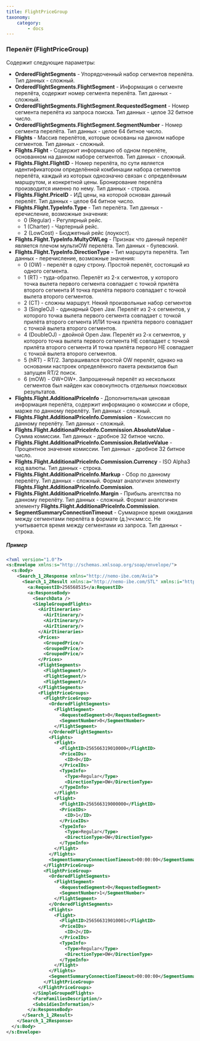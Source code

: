 ```yaml
---
title: FlightPriceGroup
taxonomy:
    category:
        - docs
---
```


### Перелёт (FlightPriceGroup)

Содержит следующие параметры:

-   **OrderedFlightSegments** - Упорядоченный набор сегментов перелёта. Тип данных - сложный.
-   **OrderedFlightSegments.FlightSegment** - Информация о сегменте перелёта, содержит номер сегмента перелёта. Тип данных - сложный.
-   **OrderedFlightSegments.FlightSegment.RequestedSegment** - Номер сегмента перелёта из запроса поиска. Тип данных - целое 32 битное число.
-   **OrderedFlightSegments.FlightSegment.SegmentNumber** - Номер сегмента перелёта. Тип данных - целое 64 битное число.
-   **Flights** - Массив перелётов, которые основаны на данном наборе сегментов. Тип данных - сложный.
-   **Flights.Flight** - Содержит информацию об одном перелёте, основанном на данном наборе сегментов. Тип данных - сложный.
-   **Flights.Flight.FlightID** - Номер перелёта, по сути является идентификатором определённой комбинации набора сегментов перелёта, каждый из которых однозначно связан с определённым маршрутом, и конкретной цены. Бронирование перелёта производится именно по нему. Тип данных - строка.
-   **Flights.Flight.PriceID** - ИД цены, на которой основан данный перелёт. Тип данных - целое 64 битное число.
-   **Flights.Flight.TypeInfo.Type** - Тип перелёта. Тип данных - еречисление, возможные значения:
    -   0 (Regular) - Регулярный рейс.
    -   1 (Charter) - Чартерный рейс.
    -   2 (LowCost) - Бюджетный рейс (лоукост).
-   **Flights.Flight.TypeInfo.MultyOWLeg** - Признак что данный перелёт является плечом мультиOW перелёта. Тип данных - булевский.
-   **Flights.Flight.TypeInfo.DirectionType** - Тип маршрута перелёта. Тип данных - перечисление, возможные значения:
    -   0 (OW) - перелёт в одну строну. Простой перелёт, состоящий из одного сегмента.
    -   1 (RT) - туда-обратно. Перелёт из 2-х сегментов, у которого точка вылета первого сегмента совпадает с точкой прилёта второго сегмента И точка прилёта первого совпадает с точкой вылета второго сегментов.
    -   2 (CT) - сложны маршрут. Некий произвольные набор сегментов
    -   3 (SingleOJ) - одинарный Open Jaw. Перелёт из 2-х сегментов, у которого точка вылета первого сегмента совпадает с точкой прилёта второго сегмента ИЛИ точка прилёта первого совпадает с точкой вылета второго сегментов.
    -   4 (DoubleOJ) - двойной Open Jaw. Перелёт из 2-х сегментов, у которого точка вылета первого сегмента НЕ совпадает с точкой прилёта второго сегмента И точка прилёта первого НЕ совпадает с точкой вылета второго сегментов.
    -   5 (hRT) - RT/2. Запрашивался простой OW перелёт, однако на основании настроек определённого пакета реквизитов был запущен RT/2 поиск.
    -   6 (mOW) - OW+OW+. Запрошенный перелёт из нескольких сегментов был найден как совокупность отдельных поисковых результатов.
-   **Flights.Flight.AdditionalPriceInfo** - Дополнительная ценовая информация перелёта, содержит информацию о комиссии и сборе, марже по данному перелёту. Тип данных - сложный.
-   **Flights.Flight.AdditionalPriceInfo.Commission** - Комиссия по данному перелёту. Тип данных - сложный.
-   **Flights.Flight.AdditionalPriceInfo.Commission.AbsoluteValue** - Сумма комиссии. Тип данных - дробное 32 битное число.
-   **Flights.Flight.AdditionalPriceInfo.Commission.RelativeValue** - Процентное значение комиссии. Тип данных - дробное 32 битное число.
-   **Flights.Flight.AdditionalPriceInfo.Commission.Currency** - ISO Alpha3 код валюты. Тип данных - строка.
-   **Flights.Flight.AdditionalPriceInfo.Markup** - Сбор по данному перелёту. Тип данных - сложный. Формат аналогичен элементу **Flights.Flight.AdditionalPriceInfo.Commission**.
-   **Flights.Flight.AdditionalPriceInfo.Margin** - Прибыль агентства по данному перелёту. Тип данных - сложный. Формат аналогичен элементу **Flights.Flight.AdditionalPriceInfo.Commission**.
-   **SegmentSummaryConnectionTimeout** - Суммарное время ожидания между сегментами перелёта в формате (д.)чч:мм:сс. Не учитывается время между сегментами из запроса. Тип данных - строка.

##### Пример

```xml
<?xml version="1.0"?>
<s:Envelope xmlns:s="http://schemas.xmlsoap.org/soap/envelope/">
  <s:Body>
    <Search_1_2Response xmlns="http://nemo-ibe.com/Avia">
      <Search_1_2Result xmlns:a="http://nemo-ibe.com/STL" xmlns:i="http://www.w3.org/2001/XMLSchema-instance">
        <a:RequestID>256568515</a:RequestID>
        <a:ResponseBody>
          <SearchData />
          <SimpleGroupedFlights>
            <AirItineraries>
              <AirItinerary/>
              <AirItinerary/>
              <AirItinerary/>
            </AirItineraries>
            <Prices>
              <GroupedPrice/>
              <GroupedPrice/>
              <GroupedPrice/>
            </Prices>
            <FlightSegments>
              <FlightSegment/>
              <FlightSegment/>
              <FlightSegment/>
            </FlightSegments>
            <FlightPriceGroups>
              <FlightPriceGroup>
                <OrderedFlightSegments>
                  <FlightSegment>
                    <RequestedSegment>0</RequestedSegment>
                    <SegmentNumber>0</SegmentNumber>
                  </FlightSegment>
                </OrderedFlightSegments>
                <Flights>
                  <Flight>
                    <FlightID>256566319010000</FlightID>
                    <PriceIDs>
                      <ID>0</ID>
                    </PriceIDs>
                    <TypeInfo>
                      <Type>Regular</Type>
                      <DirectionType>OW</DirectionType>
                    </TypeInfo>
                  </Flight>
                  <Flight>
                    <FlightID>256566319000000</FlightID>
                    <PriceIDs>
                      <ID>1</ID>
                    </PriceIDs>
                    <TypeInfo>
                      <Type>Regular</Type>
                      <DirectionType>OW</DirectionType>
                    </TypeInfo>
                  </Flight>
                </Flights>
                <SegmentSummaryConnectionTimeout>00:00:00</SegmentSummaryConnectionTimeout>
              </FlightPriceGroup>
              <FlightPriceGroup>
                <OrderedFlightSegments>
                  <FlightSegment>
                    <RequestedSegment>0</RequestedSegment>
                    <SegmentNumber>1</SegmentNumber>
                  </FlightSegment>
                </OrderedFlightSegments>
                <Flights>
                  <Flight>
                    <FlightID>256566319010001</FlightID>
                    <PriceIDs>
                      <ID>2</ID>
                    </PriceIDs>
                    <TypeInfo>
                      <Type>Regular</Type>
                      <DirectionType>OW</DirectionType>
                    </TypeInfo>
                  </Flight>
                </Flights>
                <SegmentSummaryConnectionTimeout>00:00:00</SegmentSummaryConnectionTimeout>
              </FlightPriceGroup>
            </FlightPriceGroups>
          </SimpleGroupedFlights>
          <FareFamiliesDescription/>
          <SubsidiesInformation/>
        </a:ResponseBody>
      </Search_1_2Result>
    </Search_1_2Response>
  </s:Body>
</s:Envelope>
```
